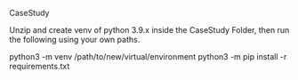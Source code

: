 CaseStudy

Unzip and create venv of python 3.9.x inside the CaseStudy Folder, then run the following using your own paths.


python3 -m venv /path/to/new/virtual/environment
python3 -m pip install -r requirements.txt
 
